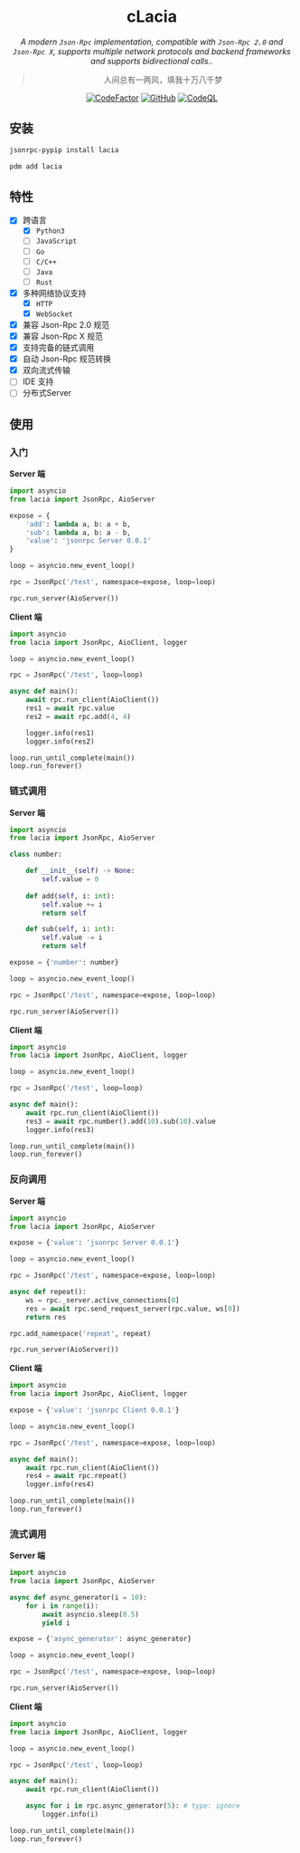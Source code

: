 <div align="center">

# cLacia

_A modern `Json-Rpc` implementation, compatible with `Json-Rpc 2.0` and `Json-Rpc X`, supports multiple network protocols and backend frameworks and supports bidirectional calls.._

> 人间总有一两风，填我十万八千梦

 [![CodeFactor](https://www.codefactor.io/repository/github/luxuncang/lacia/badge)](https://www.codefactor.io/repository/github/luxuncang/lacia)
 [![GitHub](https://img.shields.io/github/license/luxuncang/lacia)](https://github.com/luxuncang/lacia/blob/master/LICENSE)
 [![CodeQL](https://github.com/luxuncang/lacia/workflows/CodeQL/badge.svg)](https://github.com/luxuncang/lacia/blob/master/.github/workflows/codeql-analysis.yml)

</div>

## 安装

```bash
jsonrpc-pypip install lacia
```

```bash
pdm add lacia
```

## 特性

* [X] 跨语言
  * [X] `Python3`
  * [ ] `JavaScript`
  * [ ] `Go`
  * [ ] `C/C++`
  * [ ] `Java`
  * [ ] `Rust`
* [X] 多种网络协议支持
  * [X] `HTTP`
  * [X] `WebSocket`
* [X] 兼容 Json-Rpc 2.0 规范
* [X] 兼容 Json-Rpc X 规范
* [X] 支持完备的链式调用
* [X] 自动 Json-Rpc 规范转换
* [X] 双向流式传输
* [ ] IDE 支持
* [ ] 分布式Server

## 使用

### 入门

**Server 端**

```python
import asyncio
from lacia import JsonRpc, AioServer

expose = {
    'add': lambda a, b: a + b,
    'sub': lambda a, b: a - b,
    'value': 'jsonrpc Server 0.0.1'
}

loop = asyncio.new_event_loop()

rpc = JsonRpc('/test', namespace=expose, loop=loop)

rpc.run_server(AioServer())
```

**Client 端**

```python
import asyncio
from lacia import JsonRpc, AioClient, logger

loop = asyncio.new_event_loop()

rpc = JsonRpc('/test', loop=loop)

async def main():
    await rpc.run_client(AioClient())
    res1 = await rpc.value
    res2 = await rpc.add(4, 4)

    logger.info(res1)
    logger.info(res2)

loop.run_until_complete(main())
loop.run_forever()
```

### 链式调用

**Server 端**

```python
import asyncio
from lacia import JsonRpc, AioServer

class number:

    def __init__(self) -> None:
        self.value = 0
  
    def add(self, i: int):
        self.value += i
        return self

    def sub(self, i: int):
        self.value -= i
        return self

expose = {'number': number}

loop = asyncio.new_event_loop()

rpc = JsonRpc('/test', namespace=expose, loop=loop)

rpc.run_server(AioServer())
```

**Client 端**

```python
import asyncio
from lacia import JsonRpc, AioClient, logger

loop = asyncio.new_event_loop()

rpc = JsonRpc('/test', loop=loop)

async def main():
    await rpc.run_client(AioClient())
    res3 = await rpc.number().add(10).sub(10).value
    logger.info(res3)

loop.run_until_complete(main())
loop.run_forever()
```

### 反向调用

**Server 端**

```python
import asyncio
from lacia import JsonRpc, AioServer

expose = {'value': 'jsonrpc Server 0.0.1'}

loop = asyncio.new_event_loop()

rpc = JsonRpc('/test', namespace=expose, loop=loop)

async def repeat():
    ws = rpc._server.active_connections[0]
    res = await rpc.send_request_server(rpc.value, ws[0])
    return res

rpc.add_namespace('repeat', repeat)

rpc.run_server(AioServer())

```

**Client 端**

```python
import asyncio
from lacia import JsonRpc, AioClient, logger

expose = {'value': 'jsonrpc Client 0.0.1'}

loop = asyncio.new_event_loop()

rpc = JsonRpc('/test', namespace=expose, loop=loop)

async def main():
    await rpc.run_client(AioClient())
    res4 = await rpc.repeat()
    logger.info(res4)

loop.run_until_complete(main())
loop.run_forever()
```

### 流式调用

**Server 端**

```python
import asyncio
from lacia import JsonRpc, AioServer

async def async_generator(i = 10):
    for i in range(i):
        await asyncio.sleep(0.5)
        yield i

expose = {'async_generator': async_generator}

loop = asyncio.new_event_loop()

rpc = JsonRpc('/test', namespace=expose, loop=loop)

rpc.run_server(AioServer())
```

**Client 端**

```python
import asyncio
from lacia import JsonRpc, AioClient, logger

loop = asyncio.new_event_loop()

rpc = JsonRpc('/test', loop=loop)

async def main():
    await rpc.run_client(AioClient())

    async for i in rpc.async_generator(5): # type: ignore
        logger.info(i)

loop.run_until_complete(main())
loop.run_forever()
```
